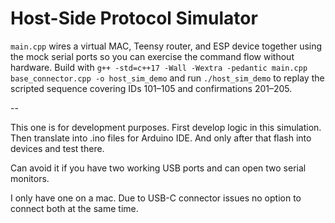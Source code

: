 # Host-Side Protocol Simulator

`main.cpp` wires a virtual MAC, Teensy router, and ESP device together using the mock serial ports so you can exercise the command flow without hardware. Build with `g++ -std=c++17 -Wall -Wextra -pedantic main.cpp base_connector.cpp -o host_sim_demo` and run `./host_sim_demo` to replay the scripted sequence covering IDs 101–105 and confirmations 201–205.


--

This one is for development purposes. First develop logic in this simulation. Then translate into .ino files for Arduino IDE. And only after that flash into devices and test there. 

Can avoid it if you have two working USB ports and can open two serial monitors. 

I only have one on a mac. Due to USB-C connector issues no option to connect both at the same time. 